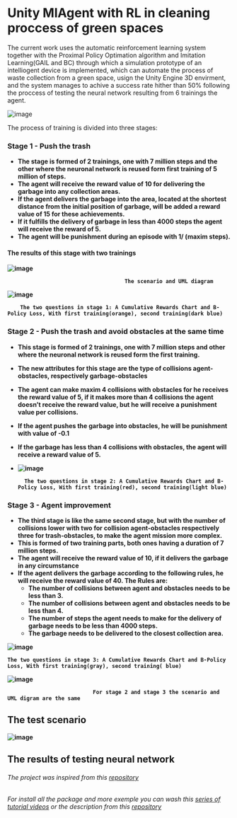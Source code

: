 # Unity MlAgent with RL in cleaning proccess of green spaces
The current work uses the automatic reinforcement learning system together with the Proximal Policy Optimation algorithm and Imitation Learning(GAIL and BC) through which a simulation prototype
of an intelliogent device is implemented, which can automate the process of waste collection from a green space, 
usign the Unity Engine 3D envirment, and the system manages to achive a success rate hither than 50% following the proccess of testing the neural network resulting from 6 trainings the agent. 

![image](https://github.com/MihaiPoenaru18/Unity_MlAgent_RL/assets/45234856/6e800ffa-b76b-451c-a3ba-c1b96a2767c6)


The process of training is divided into three stages:
### Stage 1 - <b>Push the trash<b>
* The stage is formed of 2 trainings, one with 7 million steps and the other where the neuronal network is reused form first training of 5 million of steps.  
* The agent will receive the reward value of 10 for delivering the garbage into any collection areas.
* If the agent delivers the garbage into the area, located at the shortest distance from the initial position of garbage, will be added a reward value of 15 for these achievements.
* If it fulfills the delivery of garbage in less than 4000 steps the agent will receive the reward of 5.
* The agent will be punishment during an episode with 1/ (maxim steps).
#### The results of this stage with two trainings

![image](https://github.com/MihaiPoenaru18/Unity_MlAgent_RL/assets/45234856/a62b3f58-1b26-4e8a-85f4-c818eca4d069)

                                         The scenario and UML diagram
![image](https://github.com/MihaiPoenaru18/Unity_MlAgent_RL/assets/45234856/b10506aa-733e-4e20-b2b3-c80b8f9f182b)

        The two questions in stage 1: A Cumulative Rewards Chart and B-Policy Loss, With first training(orange), second training(dark blue)
### Stage 2 - <b>Push the trash and avoid obstacles at the same time<b>
* This stage is formed of 2 trainings, one with 7 million steps and other where the neuronal network is reused form the first training. 
* The new attributes for this stage are the type of collisions agent-obstacles, respectively garbage-obstacles
* The agent can make<b> maxim 4 collisions with obstacles for he receives the reward value of 5</b>, if it makes more than 4 collisions the agent doesn’t receive the reward value, but he will receive a punishment value per collisions.
* If the agent pushes the garbage into obstacles, he will be punishment with value of -0.1
* If the garbage has less than <b>4 collisions with obstacles</b>, the agent will receive a reward value of 5.
* 
  ![image](https://github.com/MihaiPoenaru18/Unity_MlAgent_RL/assets/45234856/7140197f-ac99-444e-b522-6e1866e06e24)
  
        The two questions in stage 2: A Cumulative Rewards Chart and B-Policy Loss, With first training(red), second training(light blue)
  
### Stage 3 - <b>Agent improvement<b>
* The third stage is like the same second stage, but with the number of collisions lower with two for collision agent-obstacles respectively three for trash-obstacles, to make the agent mission more complex.
* This is formed of two training parts, both ones having a duration of 7 million steps.
* The agent will receive the reward value of 10, if it delivers the garbage in any circumstance
* If the agent delivers the garbage according to the following rules, he will receive the reward value of 40. The Rules are:
  * The number of collisions between agent and obstacles needs to be less than 3. 
  * The number of collisions between agent and obstacles needs to be less than 4.
  * The number of steps the agent needs to make for the delivery of garbage needs to be less than 4000 steps.
  * The garbage needs to be delivered to the closest collection area.
    
![image](https://github.com/MihaiPoenaru18/Unity_MlAgent_RL/assets/45234856/23caceb4-0ffe-41ed-b1e6-58165d591c46)

    The two questions in stage 3: A Cumulative Rewards Chart and B-Policy Loss, With first training(gray), second training( blue)
![image](https://github.com/MihaiPoenaru18/Unity_MlAgent_RL/assets/45234856/f93f4445-6cf1-4299-9994-23d097309d08)

                               For stage 2 and stage 3 the scenario and UML digram are the same

## The test scenario

![image](https://github.com/MihaiPoenaru18/Unity_MlAgent_RL/assets/45234856/184335f2-18ca-4c89-97dc-b2bc444e8b36)


## The results of testing neural network

###### The project was inspired from this [repository](https://github.com/Unity-Technologies/ml-agents)

###### For install all the package and more exemple you can wash this [series of tutorial videos](https://www.youtube.com/watch?v=zPFU30tbyKs&t=364s) or the description from this [repository](https://github.com/Unity-Technologies/ml-agents )



